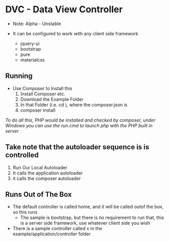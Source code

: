 # DVC - Data View Controller

* Note: Alpha - Unstable

* It can be configured to work with any client side framework
  * jquery-ui
  * bootstrap
  * pure
  * materialcss

## Running
* Use Composer to Install this
  1. Install Composer etc.
  1. Download the Example Folder
  1. In that Folder (i.e. cd <folder>), where the composer.json is
  1. composer install

*To do all this, PHP would be installed and checked by composer, under Windows you can use the run.cmd
 to launch php with the PHP built in server*

## Take note that the autoloader sequence is is controlled
  1. Run Our Local Autoloader
  2. It calls the application autoloader
  3. it calls the composer autoloader

## Runs Out of The Box
  * The default controller is called home, and it will be called outof the box, so this runs
    * The sample is bootstrap, but there is no requirement to run that, this is a server side framework, use whatever client side you wish
   * There is a sample controller called x in the example/application/controller folder
